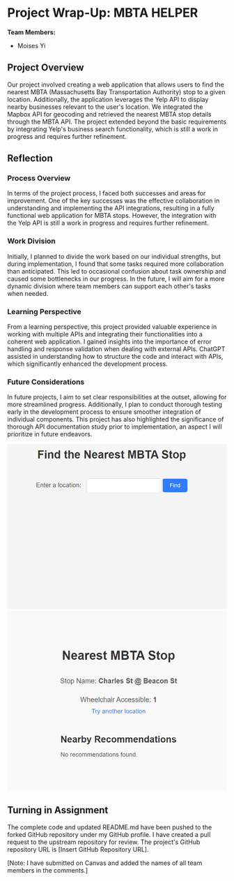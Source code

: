 # Project Wrap-Up: MBTA HELPER

**Team Members:**
- Moises Yi

## Project Overview

Our project involved creating a web application that allows users to find the nearest MBTA (Massachusetts Bay Transportation Authority) stop to a given location. Additionally, the application leverages the Yelp API to display nearby businesses relevant to the user's location. We integrated the Mapbox API for geocoding and retrieved the nearest MBTA stop details through the MBTA API. The project extended beyond the basic requirements by integrating Yelp's business search functionality, which is still a work in progress and requires further refinement.

## Reflection 

### Process Overview

In terms of the project process, I faced both successes and areas for improvement. One of the key successes was the effective collaboration in understanding and implementing the API integrations, resulting in a fully functional web application for MBTA stops. However, the integration with the Yelp API is still a work in progress and requires further refinement.

### Work Division

Initially, I planned to divide the work based on our individual strengths, but during implementation, I found that some tasks required more collaboration than anticipated. This led to occasional confusion about task ownership and caused some bottlenecks in our progress. In the future, I will aim for a more dynamic division where team members can support each other's tasks when needed.

### Learning Perspective

From a learning perspective, this project provided valuable experience in working with multiple APIs and integrating their functionalities into a coherent web application. I gained insights into the importance of error handling and response validation when dealing with external APIs. ChatGPT assisted in understanding how to structure the code and interact with APIs, which significantly enhanced the development process.

### Future Considerations

In future projects, I aim to set clear responsibilities at the outset, allowing for more streamlined progress. Additionally, I plan to conduct thorough testing early in the development process to ensure smoother integration of individual components. This project has also highlighted the significance of thorough API documentation study prior to implementation, an aspect I will prioritize in future endeavors.

![Search Page](search_page.jpg)
![Result Page](Result_page.jpg)

## Turning in Assignment

The complete code and updated README.md have been pushed to the forked GitHub repository under my GitHub profile. I have created a pull request to the upstream repository for review. The project's GitHub repository URL is [Insert GitHub Repository URL].

[Note: I have submitted on Canvas and added the names of all team members in the comments.]